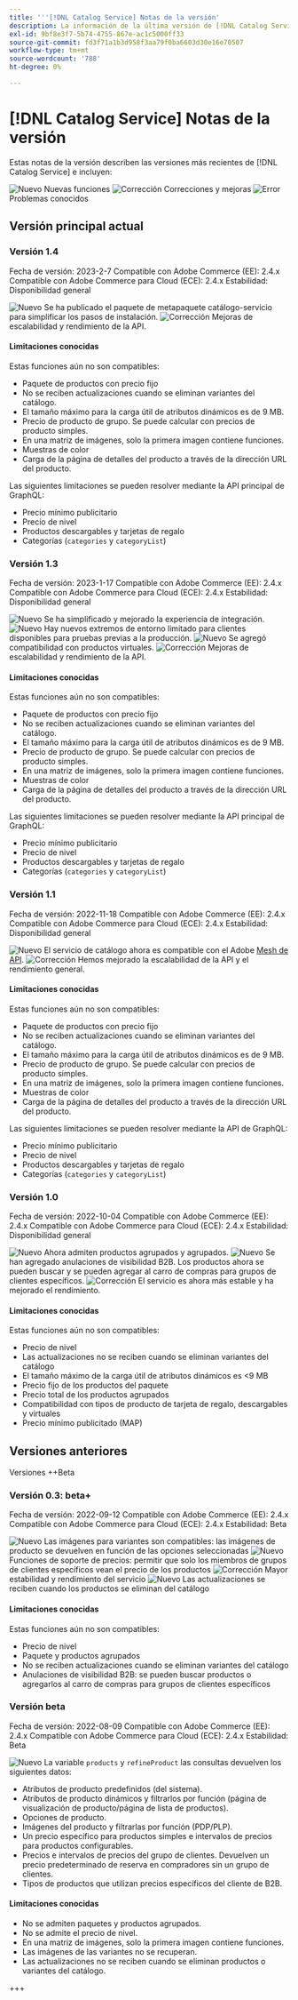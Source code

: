 ```yaml
---
title: '''[!DNL Catalog Service] Notas de la versión'
description: La información de la última versión de [!DNL Catalog Service] para Adobe Commerce.
exl-id: 9bf8e3f7-5b74-4755-867e-ac1c5000ff33
source-git-commit: fd3f71a1b3d958f3aa79f0ba6603d30e16e70507
workflow-type: tm+mt
source-wordcount: '788'
ht-degree: 0%

---
```


# [!DNL Catalog Service] Notas de la versión

Estas notas de la versión describen las versiones más recientes de [!DNL Catalog Service] e incluyen:

![Nuevo](../assets/new.svg) Nuevas funciones
![Corrección](../assets/fix.svg) Correcciones y mejoras
![Error](../assets/bug.svg) Problemas conocidos

## Versión principal actual

### Versión 1.4

Fecha de versión: 2023-2-7 Compatible con Adobe Commerce (EE): 2.4.x Compatible con Adobe Commerce para Cloud (ECE): 2.4.x Estabilidad: Disponibilidad general

![Nuevo](../assets/new.svg) Se ha publicado el paquete de metapaquete catálogo-servicio para simplificar los pasos de instalación.
![Corrección](../assets/fix.svg) Mejoras de escalabilidad y rendimiento de la API.

#### Limitaciones conocidas

Estas funciones aún no son compatibles:

* Paquete de productos con precio fijo
* No se reciben actualizaciones cuando se eliminan variantes del catálogo.
* El tamaño máximo para la carga útil de atributos dinámicos es de 9 MB.
* Precio de producto de grupo. Se puede calcular con precios de producto simples.
* En una matriz de imágenes, solo la primera imagen contiene funciones.
* Muestras de color
* Carga de la página de detalles del producto a través de la dirección URL del producto.

Las siguientes limitaciones se pueden resolver mediante la API principal de GraphQL:

* Precio mínimo publicitario
* Precio de nivel
* Productos descargables y tarjetas de regalo
* Categorías (`categories` y `categoryList`)

### Versión 1.3

Fecha de versión: 2023-1-17 Compatible con Adobe Commerce (EE): 2.4.x Compatible con Adobe Commerce para Cloud (ECE): 2.4.x Estabilidad: Disponibilidad general

![Nuevo](../assets/new.svg) Se ha simplificado y mejorado la experiencia de integración.
![Nuevo](../assets/new.svg) Hay nuevos extremos de entorno limitado para clientes disponibles para pruebas previas a la producción.
![Nuevo](../assets/new.svg) Se agregó compatibilidad con productos virtuales.
![Corrección](../assets/fix.svg) Mejoras de escalabilidad y rendimiento de la API.

#### Limitaciones conocidas

Estas funciones aún no son compatibles:

* Paquete de productos con precio fijo
* No se reciben actualizaciones cuando se eliminan variantes del catálogo.
* El tamaño máximo para la carga útil de atributos dinámicos es de 9 MB.
* Precio de producto de grupo. Se puede calcular con precios de producto simples.
* En una matriz de imágenes, solo la primera imagen contiene funciones.
* Muestras de color
* Carga de la página de detalles del producto a través de la dirección URL del producto.

Las siguientes limitaciones se pueden resolver mediante la API principal de GraphQL:

* Precio mínimo publicitario
* Precio de nivel
* Productos descargables y tarjetas de regalo
* Categorías (`categories` y `categoryList`)

### Versión 1.1

Fecha de versión: 2022-11-18 Compatible con Adobe Commerce (EE): 2.4.x Compatible con Adobe Commerce para Cloud (ECE): 2.4.x Estabilidad: Disponibilidad general

![Nuevo](../assets/new.svg) El servicio de catálogo ahora es compatible con el Adobe [Mesh de API](https://developer.adobe.com/graphql-mesh-gateway/).
![Corrección](../assets/fix.svg) Hemos mejorado la escalabilidad de la API y el rendimiento general.

#### Limitaciones conocidas

Estas funciones aún no son compatibles:

* Paquete de productos con precio fijo
* No se reciben actualizaciones cuando se eliminan variantes del catálogo.
* El tamaño máximo para la carga útil de atributos dinámicos es de 9 MB.
* Precio de producto de grupo. Se puede calcular con precios de producto simples.
* En una matriz de imágenes, solo la primera imagen contiene funciones.
* Muestras de color
* Carga de la página de detalles del producto a través de la dirección URL del producto.

Las siguientes limitaciones se pueden resolver mediante la API de GraphQL:

* Precio mínimo publicitario
* Precio de nivel
* Productos descargables y tarjetas de regalo
* Categorías (`categories` y `categoryList`)

### Versión 1.0

Fecha de versión: 2022-10-04 Compatible con Adobe Commerce (EE): 2.4.x Compatible con Adobe Commerce para Cloud (ECE): 2.4.x Estabilidad: Disponibilidad general

![Nuevo](../assets/new.svg) Ahora admiten productos agrupados y agrupados.
![Nuevo](../assets/new.svg) Se han agregado anulaciones de visibilidad B2B. Los productos ahora se pueden buscar y se pueden agregar al carro de compras para grupos de clientes específicos.
![Corrección](../assets/fix.svg) El servicio es ahora más estable y ha mejorado el rendimiento.

#### Limitaciones conocidas

Estas funciones aún no son compatibles:

* Precio de nivel
* Las actualizaciones no se reciben cuando se eliminan variantes del catálogo
* El tamaño máximo de la carga útil de atributos dinámicos es &lt;9 MB
* Precio fijo de los productos del paquete
* Precio total de los productos agrupados
* Compatibilidad con tipos de producto de tarjeta de regalo, descargables y virtuales
* Precio mínimo publicitado (MAP)

## Versiones anteriores

Versiones ++Beta

### Versión 0.3: beta+

Fecha de versión: 2022-09-12 Compatible con Adobe Commerce (EE): 2.4.x Compatible con Adobe Commerce para Cloud (ECE): 2.4.x Estabilidad: Beta

![Nuevo](../assets/new.svg) Las imágenes para variantes son compatibles: las imágenes de producto se devuelven en función de las opciones seleccionadas
![Nuevo](../assets/new.svg) Funciones de soporte de precios: permitir que solo los miembros de grupos de clientes específicos vean el precio de los productos
![Corrección](../assets/fix.svg) Mayor estabilidad y rendimiento del servicio
![Nuevo](../assets/new.svg) Las actualizaciones se reciben cuando los productos se eliminan del catálogo

#### Limitaciones conocidas

Estas funciones aún no son compatibles:

* Precio de nivel
* Paquete y productos agrupados
* No se reciben actualizaciones cuando se eliminan variantes del catálogo
* Anulaciones de visibilidad B2B: se pueden buscar productos o agregarlos al carro de compras para grupos de clientes específicos

### Versión beta

Fecha de versión: 2022-08-09 Compatible con Adobe Commerce (EE): 2.4.x Compatible con Adobe Commerce para Cloud (ECE): 2.4.x Estabilidad: Beta

![Nuevo](../assets/new.svg) La variable `products` y `refineProduct` las consultas devuelven los siguientes datos:

* Atributos de producto predefinidos (del sistema).
* Atributos de producto dinámicos y filtrarlos por función (página de visualización de producto/página de lista de productos).
* Opciones de producto.
* Imágenes del producto y filtrarlas por función (PDP/PLP).
* Un precio específico para productos simples e intervalos de precios para productos configurables.
* Precios e intervalos de precios del grupo de clientes. Devuelven un precio predeterminado de reserva en compradores sin un grupo de clientes.
* Tipos de productos que utilizan precios específicos del cliente de B2B.

#### Limitaciones conocidas

* No se admiten paquetes y productos agrupados.
* No se admite el precio de nivel.
* En una matriz de imágenes, solo la primera imagen contiene funciones.
* Las imágenes de las variantes no se recuperan.
* Las actualizaciones no se reciben cuando se eliminan productos o variantes del catálogo.

+++